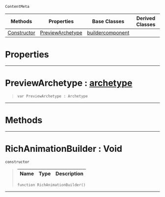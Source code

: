  `ContentMeta`

|Methods|Properties|Base Classes|Derived Classes|
|---|---|---|---|
|[ Constructor](https://github.com/zeroengineteam/ZeroDocs/code_reference/class_reference/richanimationbuilder.markdown#richanimationbuilder-voi)|[ PreviewArchetype](https://github.com/zeroengineteam/ZeroDocs/code_reference/class_reference/richanimationbuilder.markdown#previewarchetype-zero-en)|[buildercomponent](https://github.com/zeroengineteam/ZeroDocs/code_reference/class_reference/buildercomponent.markdown)| |


 #  Properties


---  
 #  PreviewArchetype : [archetype](https://github.com/zeroengineteam/ZeroDocs/code_reference/class_reference/archetype.markdown)

> 
> ``` lang=cpp, name=Zilch
> var PreviewArchetype : Archetype


---  
 #  Methods


---  
 #  RichAnimationBuilder : Void

 `constructor`

> 
> |Name|Type|Description|
> |---|---|---|
> ``` lang=cpp, name=Zilch
> function RichAnimationBuilder()
> ``` 


---  
 

 